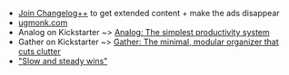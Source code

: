 - [Join Changelog++](https://changelog.com/++) to get extended content + make the ads disappear
- [ugmonk.com](https://ugmonk.com/)
- Analog on Kickstarter ~> [Analog: The simplest productivity system](https://www.kickstarter.com/projects/ugmonk/analog-the-simplest-productivity-system)
- Gather on Kickstarter ~> [Gather: The minimal, modular organizer that cuts clutter](https://www.kickstarter.com/projects/ugmonk/gather-the-minimal-modular-organizer-that-cuts-clu)
- ["Slow and steady wins"](https://ugmonk.com/products/slow-steady-print?variant=744793317)
